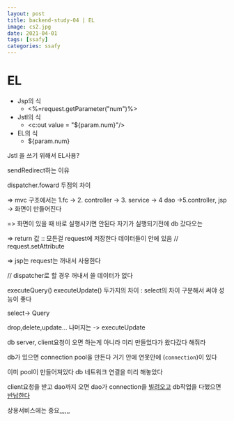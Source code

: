 ```yaml
---
layout: post
title: backend-study-04 | EL
image: cs2.jpg
date: 2021-04-01
tags: [ssafy]
categories: ssafy
---
```




# EL



- Jsp의 식
  - <%=request.getParameter("num")%>
- Jstl의 식
  - <c:out value = "${param.num}"/>
- EL의 식
  - ${param.num}



Jstl 을 쓰기 위해서 EL사용?



sendRedirect하는 이유

dispatcher.foward 두점의 차이 

=> mvc 구조에서는 1.fc -> 2. controller -> 3. service -> 4 dao ->5.controller, jsp -> 화면이 만들어진다 

=> 화면이 있을 때 바로 실행시키면 안된다 자기가 실행되기전에 db 갔다오는 

=> return 값 :: 모든걸 request에 저장한다 데이터들이 안에 있음 // request.setAttribute

=> jsp는 request는 꺼내서 사용한다

// dispatcher로 할 경우 꺼내서 쓸 데이터가 없다 





executeQuery() executeUpdate() 두가지의 차이 : select의 차이 구분해서 써야 성능이 좋다 

select->  Query

drop,delete,update... 나머지는 -> executeUpdate





db server, client요청이 오면 하는게 아니라 미리 만들었다가 왔다갔다 해줘라

db가 있으면 connection pool을 만든다 거기 안에 연못안에 (`connection`)이 있다

이미 pool이 만들어져있다 db 네트워크 연결을 미리 해놓았다 

client요청을 받고 dao까지 오면 dao가  connection을 <u>빌려오고</u> db작업을 다했으면 <u>반납한다</u>

상용서비스에는 중요,,,,,, 